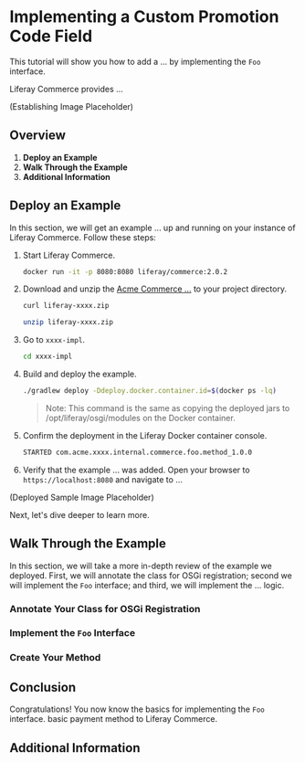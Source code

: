 # Implementing a Custom Promotion Code Field

This tutorial will show you how to add a ... by implementing the `Foo` interface.

Liferay Commerce provides ...

(Establishing Image Placeholder)

## Overview

1. **Deploy an Example**
1. **Walk Through the Example**
1. **Additional Information**

## Deploy an Example

In this section, we will get an example ... up and running on your instance of Liferay Commerce. Follow these steps:

1. Start Liferay Commerce.

    ```bash
    docker run -it -p 8080:8080 liferay/commerce:2.0.2
    ```

1. Download and unzip the [Acme Commerce ...]() to your project directory.

    ```bash
    curl liferay-xxxx.zip
    ```

    ```bash
    unzip liferay-xxxx.zip
    ```

1. Go to `xxxx-impl`.

    ```bash
    cd xxxx-impl
    ```

1. Build and deploy the example.

    ```bash
    ./gradlew deploy -Ddeploy.docker.container.id=$(docker ps -lq)
    ```

    >Note: This command is the same as copying the deployed jars to /opt/liferay/osgi/modules on the Docker container.

1. Confirm the deployment in the Liferay Docker container console.

    ```bash
    STARTED com.acme.xxxx.internal.commerce.foo.method_1.0.0
    ```

1. Verify that the example ... was added. Open your browser to `https://localhost:8080` and navigate to ...

(Deployed Sample Image Placeholder)

Next, let's dive deeper to learn more.

## Walk Through the Example

In this section, we will take a more in-depth review of the example we deployed. First, we will annotate the class for OSGi registration; second we will implement the `Foo` interface; and third, we will implement the ... logic.

### Annotate Your Class for OSGi Registration

### Implement the `Foo` Interface

### Create Your Method

## Conclusion

Congratulations! You now know the basics for implementing the `Foo` interface. basic payment method to Liferay Commerce.

## Additional Information
